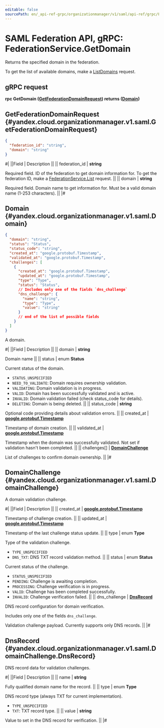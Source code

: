 ```yaml
---
editable: false
sourcePath: en/_api-ref-grpc/organizationmanager/v1/saml/api-ref/grpc/Federation/getDomain.md
---
```


# SAML Federation API, gRPC: FederationService.GetDomain

Returns the specified domain in the federation.

To get the list of available domains, make a [ListDomains](/docs/organization/saml/api-ref/grpc/Federation/listDomains#ListDomains) request.

## gRPC request

**rpc GetDomain ([GetFederationDomainRequest](#yandex.cloud.organizationmanager.v1.saml.GetFederationDomainRequest)) returns ([Domain](#yandex.cloud.organizationmanager.v1.saml.Domain))**

## GetFederationDomainRequest {#yandex.cloud.organizationmanager.v1.saml.GetFederationDomainRequest}

```json
{
  "federation_id": "string",
  "domain": "string"
}
```

#|
||Field | Description ||
|| federation_id | **string**

Required field. ID of the federation to get domain information for.
To get the federation ID, make a [FederationService.List](/docs/organization/saml/api-ref/grpc/Federation/list#List) request. ||
|| domain | **string**

Required field. Domain name to get information for.
Must be a valid domain name (1-253 characters). ||
|#

## Domain {#yandex.cloud.organizationmanager.v1.saml.Domain}

```json
{
  "domain": "string",
  "status": "Status",
  "status_code": "string",
  "created_at": "google.protobuf.Timestamp",
  "validated_at": "google.protobuf.Timestamp",
  "challenges": [
    {
      "created_at": "google.protobuf.Timestamp",
      "updated_at": "google.protobuf.Timestamp",
      "type": "Type",
      "status": "Status",
      // Includes only one of the fields `dns_challenge`
      "dns_challenge": {
        "name": "string",
        "type": "Type",
        "value": "string"
      }
      // end of the list of possible fields
    }
  ]
}
```

A domain.

#|
||Field | Description ||
|| domain | **string**

Domain name ||
|| status | enum **Status**

Current status of the domain.

- `STATUS_UNSPECIFIED`
- `NEED_TO_VALIDATE`: Domain requires ownership validation.
- `VALIDATING`: Domain validation is in progress.
- `VALID`: Domain has been successfully validated and is active.
- `INVALID`: Domain validation failed (check status_code for details).
- `DELETING`: Domain is being deleted. ||
|| status_code | **string**

Optional code providing details about validation errors. ||
|| created_at | **[google.protobuf.Timestamp](https://developers.google.com/protocol-buffers/docs/reference/google.protobuf#timestamp)**

Timestamp of domain creation. ||
|| validated_at | **[google.protobuf.Timestamp](https://developers.google.com/protocol-buffers/docs/reference/google.protobuf#timestamp)**

Timestamp when the domain was successfully validated.
Not set if validation hasn't been completed. ||
|| challenges[] | **[DomainChallenge](#yandex.cloud.organizationmanager.v1.saml.DomainChallenge)**

List of challenges to confirm domain ownership. ||
|#

## DomainChallenge {#yandex.cloud.organizationmanager.v1.saml.DomainChallenge}

A domain validation challenge.

#|
||Field | Description ||
|| created_at | **[google.protobuf.Timestamp](https://developers.google.com/protocol-buffers/docs/reference/google.protobuf#timestamp)**

Timestamp of challenge creation. ||
|| updated_at | **[google.protobuf.Timestamp](https://developers.google.com/protocol-buffers/docs/reference/google.protobuf#timestamp)**

Timestamp of the last challenge status update. ||
|| type | enum **Type**

Type of the validation challenge.

- `TYPE_UNSPECIFIED`
- `DNS_TXT`: DNS TXT record validation method. ||
|| status | enum **Status**

Current status of the challenge.

- `STATUS_UNSPECIFIED`
- `PENDING`: Challenge is awaiting completion.
- `PROCESSING`: Challenge verification is in progress.
- `VALID`: Challenge has been completed successfully.
- `INVALID`: Challenge verification failed. ||
|| dns_challenge | **[DnsRecord](#yandex.cloud.organizationmanager.v1.saml.DomainChallenge.DnsRecord)**

DNS record configuration for domain verification.

Includes only one of the fields `dns_challenge`.

Validation challenge payload. Currently supports only DNS records. ||
|#

## DnsRecord {#yandex.cloud.organizationmanager.v1.saml.DomainChallenge.DnsRecord}

DNS record data for validation challenges.

#|
||Field | Description ||
|| name | **string**

Fully qualified domain name for the record. ||
|| type | enum **Type**

DNS record type (always TXT for current implementation).

- `TYPE_UNSPECIFIED`
- `TXT`: TXT record type. ||
|| value | **string**

Value to set in the DNS record for verification. ||
|#